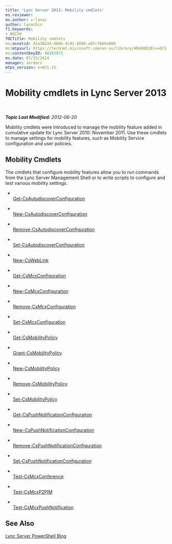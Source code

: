 ```yaml
---
title: 'Lync Server 2013: Mobility cmdlets'
ms.reviewer: 
ms.author: v-lanac
author: lanachin
f1.keywords:
- NOCSH
TOCTitle: Mobility cmdlets
ms:assetid: 42a30a34-d66b-4c91-b596-a6fc7666e600
ms:mtpsurl: https://technet.microsoft.com/en-us/library/Hh690019(v=OCS.15)
ms:contentKeyID: 48183973
ms.date: 07/23/2014
manager: serdars
mtps_version: v=OCS.15
---
```


<div data-xmlns="http://www.w3.org/1999/xhtml">

<div class="topic" data-xmlns="http://www.w3.org/1999/xhtml" data-msxsl="urn:schemas-microsoft-com:xslt" data-cs="http://msdn.microsoft.com/en-us/">

<div data-asp="http://msdn2.microsoft.com/asp">

# Mobility cmdlets in Lync Server 2013

</div>

<div id="mainSection">

<div id="mainBody">

<span> </span>

_**Topic Last Modified:** 2012-06-20_

Mobility cmdlets were introduced to manage the mobility feature added in cumulative update for Lync Server 2010: November 2011. Use these cmdlets to manage settings for mobility features, such as Mobility Service configuration and user policies.

<div>

## Mobility Cmdlets

The cmdlets that configure mobility features allow you to run commands from the Lync Server Management Shell or to write scripts to configure and test various mobility settings.

  - <span></span>  
    [Get-CsAutodiscoverConfiguration](https://technet.microsoft.com/en-us/library/Hh690014(v=OCS.15))

  - <span></span>  
    [New-CsAutodiscoverConfiguration](https://technet.microsoft.com/en-us/library/Hh690022(v=OCS.15))

  - <span></span>  
    [Remove-CsAutodiscoverConfiguration](https://technet.microsoft.com/en-us/library/Hh690054(v=OCS.15))

  - <span></span>  
    [Set-CsAutodiscoverConfiguration](https://technet.microsoft.com/en-us/library/Hh689980(v=OCS.15))

  - <span></span>  
    [New-CsWebLink](https://technet.microsoft.com/en-us/library/Hh690053(v=OCS.15))

<!-- end list -->

  - <span></span>  
    [Get-CsMcxConfiguration](https://technet.microsoft.com/en-us/library/Hh690031(v=OCS.15))

  - <span></span>  
    [New-CsMcxConfiguration](https://technet.microsoft.com/en-us/library/Hh690035(v=OCS.15))

  - <span></span>  
    [Remove-CsMcxConfiguration](https://technet.microsoft.com/en-us/library/Hh690026(v=OCS.15))

  - <span></span>  
    [Set-CsMcxConfiguration](https://technet.microsoft.com/en-us/library/Hh690050(v=OCS.15))

<!-- end list -->

  - <span></span>  
    [Get-CsMobilityPolicy](https://technet.microsoft.com/en-us/library/Hh690017(v=OCS.15))

  - <span></span>  
    [Grant-CsMobilityPolicy](https://technet.microsoft.com/en-us/library/Hh690038(v=OCS.15))

  - <span></span>  
    [New-CsMobilityPolicy](https://technet.microsoft.com/en-us/library/Hh689987(v=OCS.15))

  - <span></span>  
    [Remove-CsMobilityPolicy](https://technet.microsoft.com/en-us/library/Hh690048(v=OCS.15))

  - <span></span>  
    [Set-CsMobilityPolicy](https://technet.microsoft.com/en-us/library/Hh690021(v=OCS.15))

<!-- end list -->

  - <span></span>  
    [Get-CsPushNotificationConfiguration](https://technet.microsoft.com/en-us/library/Hh690049(v=OCS.15))

  - <span></span>  
    [New-CsPushNotificationConfiguration](https://technet.microsoft.com/en-us/library/Hh690027(v=OCS.15))

  - <span></span>  
    [Remove-CsPushNotificationConfiguration](https://technet.microsoft.com/en-us/library/Hh690028(v=OCS.15))

  - <span></span>  
    [Set-CsPushNotificationConfiguration](https://technet.microsoft.com/en-us/library/Hh690013(v=OCS.15))

<!-- end list -->

  - <span></span>  
    [Test-CsMcxConference](https://technet.microsoft.com/en-us/library/Hh690045(v=OCS.15))

  - <span></span>  
    [Test-CsMcxP2PIM](https://technet.microsoft.com/en-us/library/Hh690020(v=OCS.15))

  - <span></span>  
    [Test-CsMcxPushNotification](https://technet.microsoft.com/en-us/library/Hh690043(v=OCS.15))

</div>

<div>

## See Also


[Lync Server PowerShell Blog](http://go.microsoft.com/fwlink/p/?linkid=203150)  
  

</div>

</div>

<span> </span>

</div>

</div>

</div>

